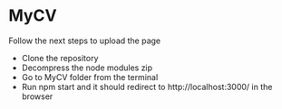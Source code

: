 # MyCV

Follow the next steps to upload the page

- Clone the repository
- Decompress the node modules zip
- Go to MyCV folder from the terminal
- Run npm start and it should redirect to http://localhost:3000/ in the browser
